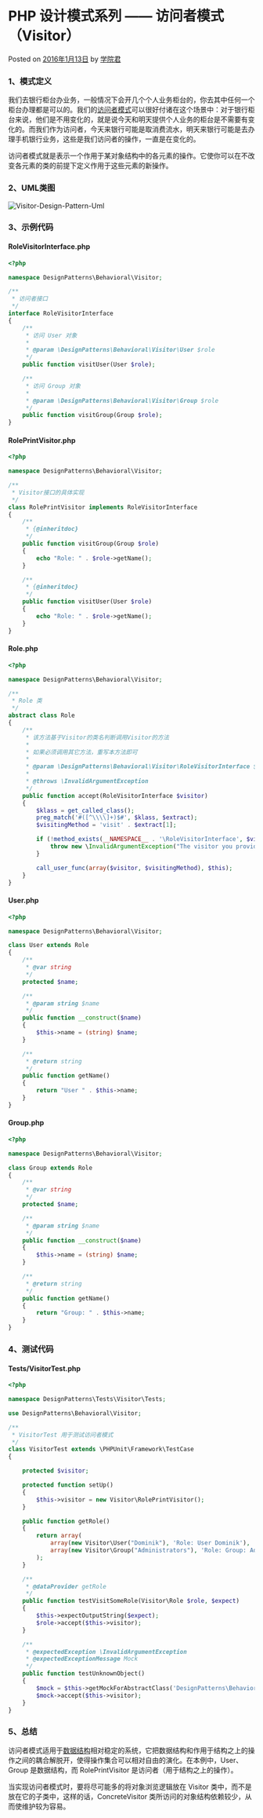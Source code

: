 # PHP 设计模式系列 —— 访问者模式（Visitor）

 Posted on [2016年1月13日][0] by [学院君][1]

### **1、模式定义**

我们去银行柜台办业务，一般情况下会开几个个人业务柜台的，你去其中任何一个柜台办理都是可以的。我们的[访问者模式][2]可以很好付诸在这个场景中：对于银行柜台来说，他们是不用变化的，就是说今天和明天提供个人业务的柜台是不需要有变化的。而我们作为访问者，今天来银行可能是取消费流水，明天来银行可能是去办理手机银行业务，这些是我们访问者的操作，一直是在变化的。

访问者模式就是表示一个作用于某对象结构中的各元素的操作。它使你可以在不改变各元素的类的前提下定义作用于这些元素的新操作。

### **2、UML类图**

![Visitor-Design-Pattern-Uml][3]

### **3、示例代码**

#### **RoleVisitorInterface.php**

```php
<?php

namespace DesignPatterns\Behavioral\Visitor;

/**
 * 访问者接口
 */
interface RoleVisitorInterface
{
    /**
     * 访问 User 对象
     *
     * @param \DesignPatterns\Behavioral\Visitor\User $role
     */
    public function visitUser(User $role);

    /**
     * 访问 Group 对象
     *
     * @param \DesignPatterns\Behavioral\Visitor\Group $role
     */
    public function visitGroup(Group $role);
}
```
#### **RolePrintVisitor.php**

```php
<?php

namespace DesignPatterns\Behavioral\Visitor;

/**
 * Visitor接口的具体实现
 */
class RolePrintVisitor implements RoleVisitorInterface
{
    /**
     * {@inheritdoc}
     */
    public function visitGroup(Group $role)
    {
        echo "Role: " . $role->getName();
    }

    /**
     * {@inheritdoc}
     */
    public function visitUser(User $role)
    {
        echo "Role: " . $role->getName();
    }
}
```
#### **Role.php**

```php
<?php

namespace DesignPatterns\Behavioral\Visitor;

/**
 * Role 类
 */
abstract class Role
{
    /**
     * 该方法基于Visitor的类名判断调用Visitor的方法
     *
     * 如果必须调用其它方法，重写本方法即可
     *
     * @param \DesignPatterns\Behavioral\Visitor\RoleVisitorInterface $visitor
     *
     * @throws \InvalidArgumentException
     */
    public function accept(RoleVisitorInterface $visitor)
    {
        $klass = get_called_class();
        preg_match('#([^\\\\]+)$#', $klass, $extract);
        $visitingMethod = 'visit' . $extract[1];

        if (!method_exists(__NAMESPACE__ . '\RoleVisitorInterface', $visitingMethod)) {
            throw new \InvalidArgumentException("The visitor you provide cannot visit a $klass instance");
        }

        call_user_func(array($visitor, $visitingMethod), $this);
    }
}
```
#### **User.php**

```php
<?php

namespace DesignPatterns\Behavioral\Visitor;

class User extends Role
{
    /**
     * @var string
     */
    protected $name;

    /**
     * @param string $name
     */
    public function __construct($name)
    {
        $this->name = (string) $name;
    }

    /**
     * @return string
     */
    public function getName()
    {
        return "User " . $this->name;
    }
}
```
#### **Group.php**

```php
<?php

namespace DesignPatterns\Behavioral\Visitor;

class Group extends Role
{
    /**
     * @var string
     */
    protected $name;

    /**
     * @param string $name
     */
    public function __construct($name)
    {
        $this->name = (string) $name;
    }

    /**
     * @return string
     */
    public function getName()
    {
        return "Group: " . $this->name;
    }
}
```
### **4、测试代码**

#### **Tests/VisitorTest.php**

```php
<?php

namespace DesignPatterns\Tests\Visitor\Tests;

use DesignPatterns\Behavioral\Visitor;

/**
 * VisitorTest 用于测试访问者模式
 */
class VisitorTest extends \PHPUnit\Framework\TestCase
{

    protected $visitor;

    protected function setUp()
    {
        $this->visitor = new Visitor\RolePrintVisitor();
    }

    public function getRole()
    {
        return array(
            array(new Visitor\User("Dominik"), 'Role: User Dominik'),
            array(new Visitor\Group("Administrators"), 'Role: Group: Administrators')
        );
    }

    /**
     * @dataProvider getRole
     */
    public function testVisitSomeRole(Visitor\Role $role, $expect)
    {
        $this->expectOutputString($expect);
        $role->accept($this->visitor);
    }

    /**
     * @expectedException \InvalidArgumentException
     * @expectedExceptionMessage Mock
     */
    public function testUnknownObject()
    {
        $mock = $this->getMockForAbstractClass('DesignPatterns\Behavioral\Visitor\Role');
        $mock->accept($this->visitor);
    }
}
```
### **5、总结**

访问者模式适用于[数据结构][5]相对稳定的系统，它把数据结构和作用于结构之上的操作之间的耦合解脱开，使得操作集合可以相对自由的演化。在本例中，User、Group 是数据结构，而 RolePrintVisitor 是访问者（用于结构之上的操作）。

当实现访问者模式时，要将尽可能多的将对象浏览逻辑放在 Visitor 类中，而不是放在它的子类中，这样的话，ConcreteVisitor 类所访问的对象结构依赖较少，从而使维护较为容易。

[0]: http://laravelacademy.org/post/3024.html
[1]: http://laravelacademy.org/post/author/nonfu
[2]: http://laravelacademy.org/tags/%e8%ae%bf%e9%97%ae%e8%80%85%e6%a8%a1%e5%bc%8f
[3]: ../img/Visitor-Design-Pattern-Uml.png
[4]: http://laravelacademy.org/tags/php
[5]: http://laravelacademy.org/tags/%e6%95%b0%e6%8d%ae%e7%bb%93%e6%9e%84
